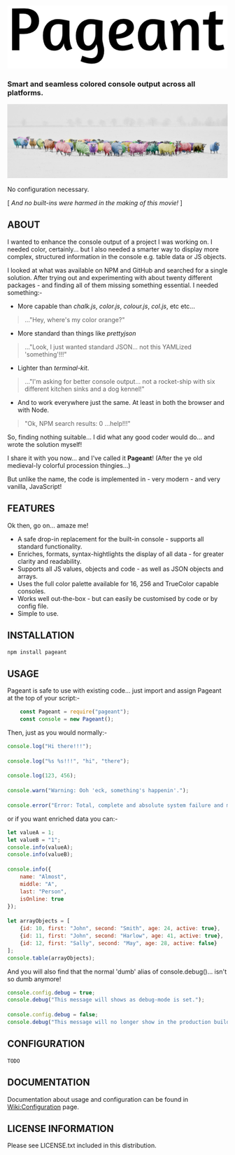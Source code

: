 ![PAGEANT](/docs/img/pageant_logo.png)

### Smart and seamless colored console output across all platforms.

![Smart sheep?](/docs/img/sheep_1024.png)

No configuration necessary.

[ *And no built-ins were harmed in the making of this movie!* ]

## ABOUT

I wanted to enhance the console output of a project I was working on.  I needed color, certainly... but I also needed a smarter way to display more complex, structured information in the console e.g. table data or JS objects.

I looked at what was available on NPM and GitHub and searched for a single solution.  After trying out and experimenting with about twenty different packages - and finding all of them missing something essential.  I needed something:-

* More capable than *chalk.js*, *color.js*, *colour.js*, *col.js*, etc etc...
> ..."Hey, where's my color orange?"
* More standard than things like *prettyjson*
> ..."Look, I just wanted standard JSON... not this YAMLized 'something'!!!"
* Lighter than *terminal-kit*.
> ..."I'm asking for better console output... not a rocket-ship with six different kitchen sinks and a dog kennel!"
* And to work everywhere just the same.  At least in both the browser and with Node.
> "Ok, NPM search results: 0  ...help!!!"

So, finding nothing suitable... I did what any good coder would do... and wrote the solution myself!  

I share it with you now... and I've called it **Pageant**!  (After the ye old medieval-ly colorful procession thingies...)  

But unlike the name, the code is implemented in - very modern - and very vanilla, JavaScript!    

## FEATURES

Ok then, go on... amaze me!

* A safe drop-in replacement for the built-in console - supports all standard functionality.
* Enriches, formats, syntax-hightlights the display of all data - for greater clarity and readability.
* Supports all JS values, objects and code - as well as JSON objects and arrays.
* Uses the full color palette available for 16, 256 and TrueColor capable consoles.
* Works well out-the-box - but can easily be customised by code or by config file.
* Simple to use. 

## INSTALLATION

    npm install pageant

## USAGE

Pageant is safe to use with existing code... just import and assign Pageant at the top of your script:-
                        
```javascript
    const Pageant = require("pageant");
    const console = new Pageant();
```
Then, just as you would normally:-

```javascript
console.log("Hi there!!!");

console.log("%s %s!!!", "hi", "there");

console.log(123, 456);

console.warn("Warning: Ooh 'eck, something's happenin'.");

console.error("Error: Total, complete and absolute system failure and melt-down! Exiting the building is advised.");
```
or if you want enriched data you can:-

```javascript
let valueA = 1;
let valueB = "1";
console.info(valueA);
console.info(valueB);

console.info({
    name: "Almost",
    middle: "A",
    last: "Person",
    isOnline: true
});

let arrayObjects = [
    {id: 10, first: "John", second: "Smith", age: 24, active: true},
    {id: 11, first: "John", second: "Harlow", age: 41, active: true},
    {id: 12, first: "Sally", second: "May", age: 28, active: false}
];
console.table(arrayObjects);
```    

And you will also find that the normal 'dumb' alias of console.debug()... isn't so dumb anymore!

```javascript
console.config.debug = true;
console.debug("This message will shows as debug-mode is set.");

console.config.debug = false;
console.debug("This message will no longer show in the production build.");
```

## CONFIGURATION

    TODO

## DOCUMENTATION

Documentation about usage and configuration can be found in [Wiki:Configuration](https://github.com/kasargeant/pageant/wiki/Configuration) page.

## LICENSE INFORMATION
 
Please see LICENSE.txt included in this distribution.
 
